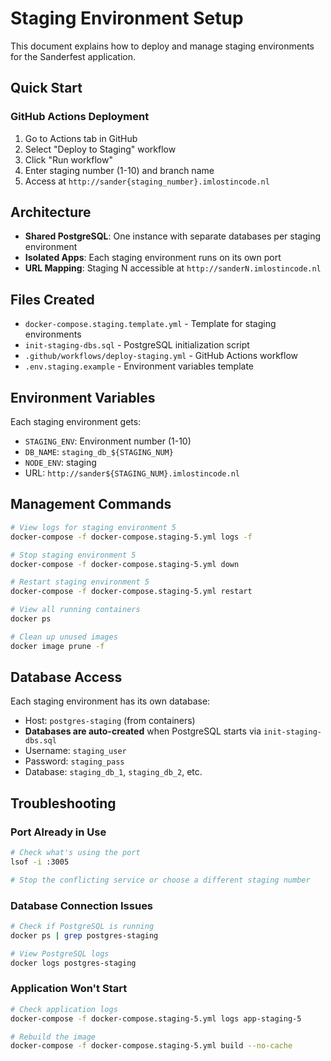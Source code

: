 # Staging Environment Setup

This document explains how to deploy and manage staging environments for the Sanderfest application.

## Quick Start

### GitHub Actions Deployment
1. Go to Actions tab in GitHub
2. Select "Deploy to Staging" workflow
3. Click "Run workflow"
4. Enter staging number (1-10) and branch name
5. Access at `http://sander{staging_number}.imlostincode.nl`

## Architecture

- **Shared PostgreSQL**: One instance with separate databases per staging environment
- **Isolated Apps**: Each staging environment runs on its own port
- **URL Mapping**: Staging N accessible at `http://sanderN.imlostincode.nl`

## Files Created

- `docker-compose.staging.template.yml` - Template for staging environments
- `init-staging-dbs.sql` - PostgreSQL initialization script
- `.github/workflows/deploy-staging.yml` - GitHub Actions workflow
- `.env.staging.example` - Environment variables template

## Environment Variables

Each staging environment gets:
- `STAGING_ENV`: Environment number (1-10)
- `DB_NAME`: `staging_db_${STAGING_NUM}`
- `NODE_ENV`: staging
- URL: `http://sander${STAGING_NUM}.imlostincode.nl`

## Management Commands

```bash
# View logs for staging environment 5
docker-compose -f docker-compose.staging-5.yml logs -f

# Stop staging environment 5
docker-compose -f docker-compose.staging-5.yml down

# Restart staging environment 5
docker-compose -f docker-compose.staging-5.yml restart

# View all running containers
docker ps

# Clean up unused images
docker image prune -f
```

## Database Access

Each staging environment has its own database:
- Host: `postgres-staging` (from containers)
- **Databases are auto-created** when PostgreSQL starts via `init-staging-dbs.sql`
- Username: `staging_user`
- Password: `staging_pass`
- Database: `staging_db_1`, `staging_db_2`, etc.

## Troubleshooting

### Port Already in Use
```bash
# Check what's using the port
lsof -i :3005

# Stop the conflicting service or choose a different staging number
```

### Database Connection Issues
```bash
# Check if PostgreSQL is running
docker ps | grep postgres-staging

# View PostgreSQL logs
docker logs postgres-staging
```

### Application Won't Start
```bash
# Check application logs
docker-compose -f docker-compose.staging-5.yml logs app-staging-5

# Rebuild the image
docker-compose -f docker-compose.staging-5.yml build --no-cache
```